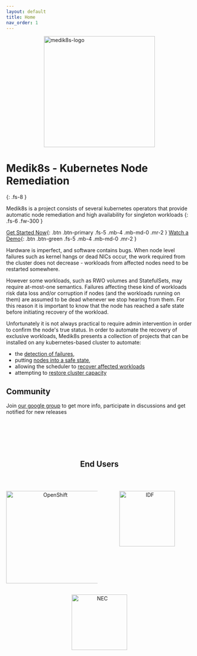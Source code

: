 ```yaml
---
layout: default
title: Home
nav_order: 1
---
```


<img src="images/medik8s-logo.png" alt="medik8s-logo" width="300" style="margin-left:auto; margin-right:auto; display:block"/>

# Medik8s - Kubernetes Node Remediation
{: .fs-8 }

Medik8s is a project consists of several kubernetes operators that provide automatic node remediation and high availability for singleton workloads
{: .fs-6 .fw-300 }


[Get Started Now](/GettingStarted){: .btn .btn-primary .fs-5 .mb-4 .mb-md-0 .mr-2 }
[Watch a Demo](https://www.youtube.com/watch?v=8pSXAsioK8s){: .btn .btn-green .fs-5 .mb-4 .mb-md-0 .mr-2 }

Hardware is imperfect, and software contains bugs. When node level failures such
as kernel hangs or dead NICs occur, the work required from the cluster does not
decrease - workloads from affected nodes need to be restarted somewhere.

However some workloads, such as RWO volumes and StatefulSets, may require
at-most-one semantics.  Failures affecting these kind of workloads risk data
loss and/or corruption if nodes (and the workloads running on them) are assumed
to be dead whenever we stop hearing from them.  For this reason it is important
to know that the node has reached a safe state before initiating recovery of the
workload.

Unfortunately it is not always practical to require admin intervention in order
to confirm the node's true status. In order to automate the recovery of exclusive
workloads, Medik8s presents a collection of projects that can be installed on any
kubernetes-based cluster to automate:
* the [detection of failures](failure_detection),
* putting [nodes into a safe state](/remediation/remediation),
* allowing the scheduler to [recover affected workloads](recover_affected_workloads)
* attempting to [restore cluster capacity]()

## Community
Join [our google group](https://groups.google.com/g/medik8s) to get more info, participate in discussions and get notified
for new releases

<script type="text/javascript">
function openRemediationMenu(){
  document.getElementsByClassName("nav-list-item")[3].classList.add("active")
 }
document.body.addEventListener("load", openRemediationMenu(), false);
</script>

<style>
  /* Common styles for logos */
  .logo-link {
    display: block;
    text-align: center;
  }

  /* Style for the section title */
  .section-title {
    text-align: center;
    margin-top: 120px; /* Increased space above the title */
    margin-bottom: 60px; /* Increased space below the title */
  }

  /* Style for the container of logo pairs */
  .logos-container {
    display: flex;
    justify-content: space-between;
    flex-wrap: wrap; /* Allow logos to wrap to the next line */
    margin-bottom: 30px; /* Reduced space between blocks of logos */
  }

  .logos-container .logo-link {
    margin: 0; /* Reset margin to zero */
    flex: 1 1 auto; /* Distribute logos with equal space */
    max-width: calc(50% - 5px); /* Maximum width of each logo container with reduced gap */
  }

  /* Center-align the last single logo */
  .center-logo:last-child {
    justify-content: center;
  }
</style>

<div class="section-title">
  <h2>End Users</h2>
</div>

<div class="logos-container">
  <!-- First Pair of Logos -->
  <div class="logo-link">
    <a href="https://www.redhat.com/en/technologies/cloud-computing/openshift">
      <img src="../images/openshift-logo.png" alt="OpenShift" width="250" />
    </a>
  </div>
  <div class="logo-link">
    <a href="https://github.com/dana-team">
      <img src="../images/idf-logo.png" alt="IDF" width="150" />
    </a>
  </div>
</div>

<!-- Add more sections with logos here, create a new "logos-container" block for that -->
<div class="logos-container center-logo">
  <!-- Second Pair of Logos -->
  <div class="logo-link">
    <a href="https://www.nec.com/">
      <img src="../images/nec-logo.png" alt="NEC" width="150" />
    </a>
  </div>
  <!-- Add more logos here if needed -->
</div>
 